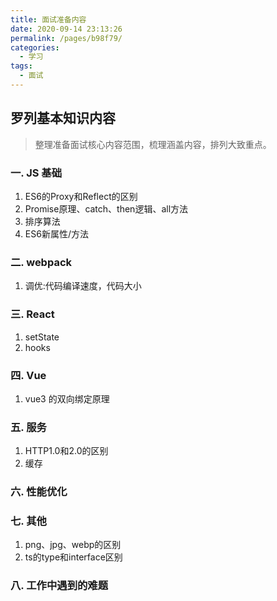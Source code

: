 ```yaml
---
title: 面试准备内容
date: 2020-09-14 23:13:26
permalink: /pages/b98f79/
categories:
  - 学习
tags:
  - 面试
---
```


## 罗列基本知识内容

> 整理准备面试核心内容范围，梳理涵盖内容，排列大致重点。

### 一. JS 基础

  1. ES6的Proxy和Reflect的区别
  2. Promise原理、catch、then逻辑、all方法
  3. 排序算法
  4. ES6新属性/方法

### 二. webpack

  1. 调优:代码编译速度，代码大小

### 三. React

  1. setState
  2. hooks

### 四. Vue

  1. vue3 的双向绑定原理

### 五. 服务

  1. HTTP1.0和2.0的区别
  2. 缓存

### 六. 性能优化

### 七. 其他

  1. png、jpg、webp的区别
  2. ts的type和interface区别
  
### 八. 工作中遇到的难题
